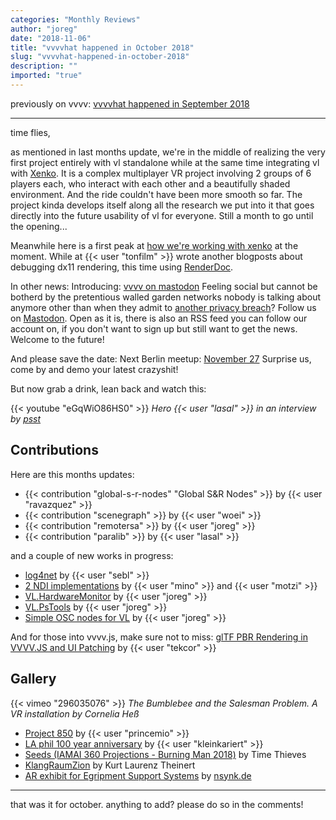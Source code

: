```yaml
---
categories: "Monthly Reviews"
author: "joreg"
date: "2018-11-06"
title: "vvvvhat happened in October 2018"
slug: "vvvvhat-happened-in-october-2018"
description: ""
imported: "true"
---
```



previously on vvvv: [vvvvhat happened in September 2018](/blog/2018/vvvvhat-happened-in-september-2018)

---

time flies,

as mentioned in last months update, we're in the middle of realizing the very first project entirely with vl standalone while at the same time integrating vl with [Xenko](http://xenko.com/). It is a complex multiplayer VR project involving 2 groups of 6 players each, who interact with each other and a beautifully shaded environment. And the ride couldn't have been more smooth so far. The project kinda develops itself along all the research we put into it that goes directly into the future usability of vl for everyone. Still a month to go until the opening...

Meanwhile here is a first peak at [how we're working with xenko](/blog/2018/vl-xenko-3d-engine-update-1) at the moment. While at {{< user "tonfilm" >}} wrote another blogposts about debugging dx11 rendering, this time using [RenderDoc](/blog/2018/debug-dx11-frames-with-renderdoc).

In other news: Introducing: [vvvv on mastodon](https://mastodon.xyz/@vvvv)
Feeling social but cannot be botherd by the pretentious walled garden networks nobody is talking about anymore other than when they admit to [another privacy breach](https://www.theverge.com/2018/10/12/17968302/facebook-hacker-personal-details-29-million-accounts)? Follow us on [Mastodon](https://en.wikipedia.org/wiki/Mastodon_(software)). Open as it is, there is also an RSS feed you can follow our account on, if you don't want to sign up but still want to get the news. Welcome to the future!

And please save the date:
Next Berlin meetup: [November 27](https://gettogether.community/events/210/vvvv-berlin-meetup-6) Surprise us, come by and demo your latest crazyshit!

But now grab a drink, lean back and watch this:

{{< youtube "eGqWiO86HS0" >}}
*Hero {{< user "lasal" >}} in an interview by [psst](http://www.psst.one/)*

## Contributions
<!--{SPLIT()}-->
Here are this months updates:
* {{< contribution "global-s-r-nodes" "Global S&R Nodes" >}} by {{< user "ravazquez" >}}
* {{< contribution "scenegraph" >}} by {{< user "woei" >}}
* {{< contribution "remotersa" >}} by {{< user "joreg" >}}
* {{< contribution "paralib" >}} by {{< user "lasal" >}}
<!--~~~-->
and a couple of new works in progress:
* [log4net](https://discourse.vvvv.org/t/log4net-log-app-crashes/16823) by {{< user "sebl" >}}
* [2 NDI implementations](https://discourse.vvvv.org/t/vl-ndi/16733) by {{< user "mino" >}} and {{< user "motzi" >}}
* [VL.HardwareMonitor](https://github.com/vvvv/VL.HardwareMonitor) by {{< user "joreg" >}}
* [VL.PsTools](https://discourse.vvvv.org/t/vl-pstools/16879/2) by {{< user "joreg" >}}
* [Simple OSC nodes for VL](https://discourse.vvvv.org/t/simple-osc-nodes/16796) by {{< user "joreg" >}}
<!--{SPLIT}-->

And for those into vvvv.js, make sure not to miss: [glTF PBR Rendering in VVVV.JS and UI Patching](/blog/2018/gltf-pbr-rendering-in-vvvv.js-and-ui-patching) by {{< user "tekcor" >}}


## Gallery
{{< vimeo "296035076" >}}
*The Bumblebee and the Salesman Problem. A VR installation by Cornelia Heß*

* [Project 850](/blog/project-850) by {{< user "princemio" >}}
* [LA phil 100 year anniversary](/blog/2018/la-phil-100-year-anniversary) by {{< user "kleinkariert" >}}
* [Seeds (IAMAI 360 Projections - Burning Man 2018)](https://vimeo.com/295974859) by Time Thieves
* [KlangRaumZion](https://vimeo.com/296718541) by Kurt Laurenz Theinert
* [AR exhibit for Egripment Support Systems](https://vimeo.com/293954597) by [nsynk.de](https://nsynk.de)

---

that was it for october. anything to add? please do so in the comments!